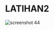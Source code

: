 # LATIHAN2
![screenshot 44](https://user-images.githubusercontent.com/46735563/52390458-01e4a480-2acb-11e9-8488-28c038a7cde5.png)
